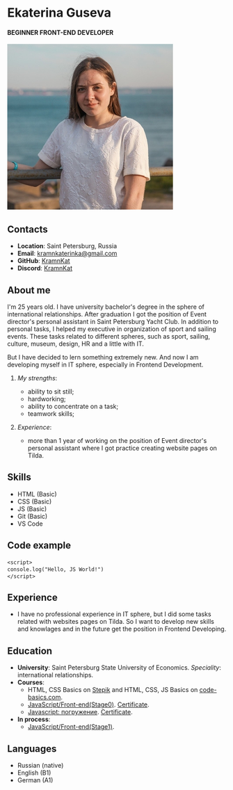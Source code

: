 # Ekaterina Guseva
#### BEGINNER FRONT-END DEVELOPER

![My-photo](./assets/myphoto.jpg)

## Contacts

* __Location__: Saint Petersburg, Russia
* __Email__: kramnkaterinka@gmail.com
* __GitHub__: [KramnKat](https://github.com/KramnKat)
* __Discord__: [KramnKat](https://discordapp.com/users/920007494510710836/)

## About me

I'm 25 years old. I have university bachelor's degree in the sphere of international relationships. After graduation I got the position of Event director's personal assistant in Saint Petersburg Yacht Club. In addition to personal tasks, I helped my executive in organization of sport and sailing events. These tasks related to different spheres, such as sport, sailing, culture, museum, design, HR and a little with IT.

But I have decided to lern something extremely new. And now I am developing myself in IT sphere, especially in Frontend Development.

1. *My strengths*:
   * ability to sit still;
   * hardworking;
   * ability to concentrate on a task;
   * teamwork skills;

2. *Experience*:
   * more than 1 year of working on the position of Event director's personal assistant where I got practice creating website pages on Tilda.

## Skills

* HTML (Basic)
* CSS (Basic)
* JS (Basic)
* Git (Basic)
* VS Code

## Code example

```
<script>
console.log("Hello, JS World!")
</script>
```
## Experience

   * I have no professional experience in IT sphere, but I did some tasks related with websites pages on Tilda. So I want to develop new skills and knowlages and in the future get the position in Frontend Developing. 

## Education
   * __University__: Saint Petersburg State University of Economics. *Speciality*: international relationships.
   * __Courses__: 
      * HTML, CSS Basics on [Stepik](https://stepik.org/course/52164/promo#toc) and HTML, CSS, JS Basics on [code-basics.com](https://code-basics.com/ru).
      * [JavaScript/Front-end(Stage0)](https://rs.school/js-stage0/). [Certificate](https://app.rs.school/certificate/p2ml56mn).
      * [Javascript: погружение](https://main.wayup.in/library/course18). [Certificate](https://drive.google.com/file/d/161_XbF2mZMDCH8Dizry1cSnkaC-vhxQp/view?usp=sharing).
   * __In process__: 
      * [JavaScript/Front-end(Stage1)](https://rs.school/js/).

## Languages
   * Russian (native)
   * English (B1)
   * German (A1)
